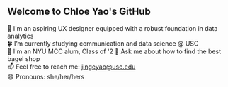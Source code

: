 ## Welcome to Chloe Yao's GitHub

💼 I'm an aspiring UX designer equipped with a robust foundation in data analytics  
🍀 I’m currently studying communication and data science @ USC  
📖 I'm an NYU MCC alum, Class of '2
💬 Ask me about how to find the best bagel shop  
📫 Feel free to reach me: jingeyao@usc.edu  
😄 Pronouns: she/her/hers  

